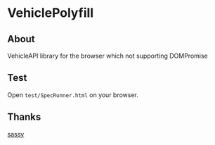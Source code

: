 # VehiclePolyfill

## About

VehicleAPI library for the browser which not supporting DOMPromise

## Test

Open `test/SpecRunner.html` on your browser.

## Thanks
[sassy](https://github.com/sassy/VehiclePolyfill)
